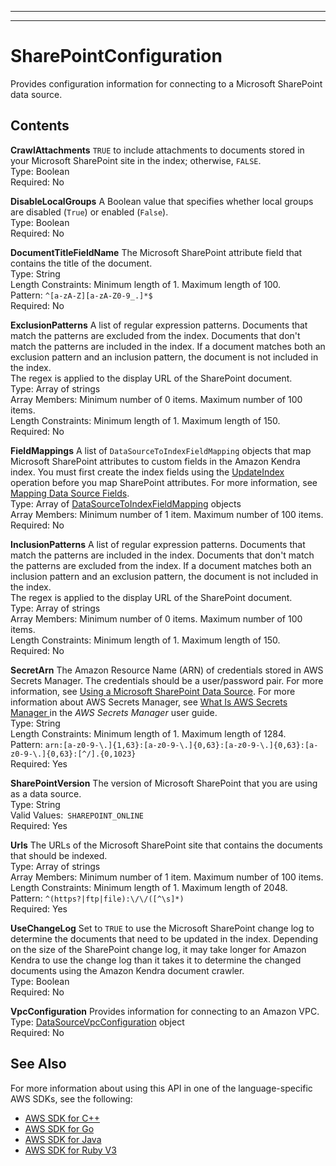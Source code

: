 --------

--------

# SharePointConfiguration<a name="API_SharePointConfiguration"></a>

Provides configuration information for connecting to a Microsoft SharePoint data source\.

## Contents<a name="API_SharePointConfiguration_Contents"></a>

 **CrawlAttachments**   <a name="Kendra-Type-SharePointConfiguration-CrawlAttachments"></a>
 `TRUE` to include attachments to documents stored in your Microsoft SharePoint site in the index; otherwise, `FALSE`\.  
Type: Boolean  
Required: No

 **DisableLocalGroups**   <a name="Kendra-Type-SharePointConfiguration-DisableLocalGroups"></a>
A Boolean value that specifies whether local groups are disabled \(`True`\) or enabled \(`False`\)\.   
Type: Boolean  
Required: No

 **DocumentTitleFieldName**   <a name="Kendra-Type-SharePointConfiguration-DocumentTitleFieldName"></a>
The Microsoft SharePoint attribute field that contains the title of the document\.  
Type: String  
Length Constraints: Minimum length of 1\. Maximum length of 100\.  
Pattern: `^[a-zA-Z][a-zA-Z0-9_.]*$`   
Required: No

 **ExclusionPatterns**   <a name="Kendra-Type-SharePointConfiguration-ExclusionPatterns"></a>
A list of regular expression patterns\. Documents that match the patterns are excluded from the index\. Documents that don't match the patterns are included in the index\. If a document matches both an exclusion pattern and an inclusion pattern, the document is not included in the index\.  
The regex is applied to the display URL of the SharePoint document\.  
Type: Array of strings  
Array Members: Minimum number of 0 items\. Maximum number of 100 items\.  
Length Constraints: Minimum length of 1\. Maximum length of 150\.  
Required: No

 **FieldMappings**   <a name="Kendra-Type-SharePointConfiguration-FieldMappings"></a>
A list of `DataSourceToIndexFieldMapping` objects that map Microsoft SharePoint attributes to custom fields in the Amazon Kendra index\. You must first create the index fields using the [UpdateIndex](API_UpdateIndex.md) operation before you map SharePoint attributes\. For more information, see [Mapping Data Source Fields](https://docs.aws.amazon.com/kendra/latest/dg/field-mapping.html)\.  
Type: Array of [DataSourceToIndexFieldMapping](API_DataSourceToIndexFieldMapping.md) objects  
Array Members: Minimum number of 1 item\. Maximum number of 100 items\.  
Required: No

 **InclusionPatterns**   <a name="Kendra-Type-SharePointConfiguration-InclusionPatterns"></a>
A list of regular expression patterns\. Documents that match the patterns are included in the index\. Documents that don't match the patterns are excluded from the index\. If a document matches both an inclusion pattern and an exclusion pattern, the document is not included in the index\.  
The regex is applied to the display URL of the SharePoint document\.  
Type: Array of strings  
Array Members: Minimum number of 0 items\. Maximum number of 100 items\.  
Length Constraints: Minimum length of 1\. Maximum length of 150\.  
Required: No

 **SecretArn**   <a name="Kendra-Type-SharePointConfiguration-SecretArn"></a>
The Amazon Resource Name \(ARN\) of credentials stored in AWS Secrets Manager\. The credentials should be a user/password pair\. For more information, see [Using a Microsoft SharePoint Data Source](https://docs.aws.amazon.com/kendra/latest/dg/data-source-sharepoint.html)\. For more information about AWS Secrets Manager, see [ What Is AWS Secrets Manager ](https://docs.aws.amazon.com/secretsmanager/latest/userguide/intro.html) in the *AWS Secrets Manager* user guide\.  
Type: String  
Length Constraints: Minimum length of 1\. Maximum length of 1284\.  
Pattern: `arn:[a-z0-9-\.]{1,63}:[a-z0-9-\.]{0,63}:[a-z0-9-\.]{0,63}:[a-z0-9-\.]{0,63}:[^/].{0,1023}`   
Required: Yes

 **SharePointVersion**   <a name="Kendra-Type-SharePointConfiguration-SharePointVersion"></a>
The version of Microsoft SharePoint that you are using as a data source\.  
Type: String  
Valid Values:` SHAREPOINT_ONLINE`   
Required: Yes

 **Urls**   <a name="Kendra-Type-SharePointConfiguration-Urls"></a>
The URLs of the Microsoft SharePoint site that contains the documents that should be indexed\.  
Type: Array of strings  
Array Members: Minimum number of 1 item\. Maximum number of 100 items\.  
Length Constraints: Minimum length of 1\. Maximum length of 2048\.  
Pattern: `^(https?|ftp|file):\/\/([^\s]*)`   
Required: Yes

 **UseChangeLog**   <a name="Kendra-Type-SharePointConfiguration-UseChangeLog"></a>
Set to `TRUE` to use the Microsoft SharePoint change log to determine the documents that need to be updated in the index\. Depending on the size of the SharePoint change log, it may take longer for Amazon Kendra to use the change log than it takes it to determine the changed documents using the Amazon Kendra document crawler\.  
Type: Boolean  
Required: No

 **VpcConfiguration**   <a name="Kendra-Type-SharePointConfiguration-VpcConfiguration"></a>
Provides information for connecting to an Amazon VPC\.  
Type: [DataSourceVpcConfiguration](API_DataSourceVpcConfiguration.md) object  
Required: No

## See Also<a name="API_SharePointConfiguration_SeeAlso"></a>

For more information about using this API in one of the language\-specific AWS SDKs, see the following:
+  [AWS SDK for C\+\+](https://docs.aws.amazon.com/goto/SdkForCpp/kendra-2019-02-03/SharePointConfiguration) 
+  [AWS SDK for Go](https://docs.aws.amazon.com/goto/SdkForGoV1/kendra-2019-02-03/SharePointConfiguration) 
+  [AWS SDK for Java](https://docs.aws.amazon.com/goto/SdkForJava/kendra-2019-02-03/SharePointConfiguration) 
+  [AWS SDK for Ruby V3](https://docs.aws.amazon.com/goto/SdkForRubyV3/kendra-2019-02-03/SharePointConfiguration) 